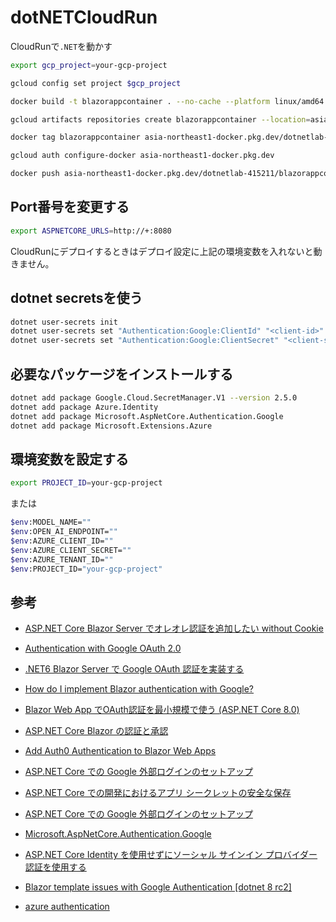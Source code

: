 # dotNETCloudRun

CloudRunで`.NET`を動かす

```bash
export gcp_project=your-gcp-project
```

```bash
gcloud config set project $gcp_project
```

```bash
docker build -t blazorappcontainer . --no-cache --platform linux/amd64
```

```bash
gcloud artifacts repositories create blazorappcontainer --location=asia-northeast1 --repository-format=docker
```

```bash
docker tag blazorappcontainer asia-northeast1-docker.pkg.dev/dotnetlab-415211/blazorappcontainer/blazorappcontainer:latest
```

```bash
gcloud auth configure-docker asia-northeast1-docker.pkg.dev
```

```bash
docker push asia-northeast1-docker.pkg.dev/dotnetlab-415211/blazorappcontainer/blazorappcontainer:latest
```

## Port番号を変更する

```bash
export ASPNETCORE_URLS=http://+:8080
```

CloudRunにデプロイするときはデプロイ設定に上記の環境変数を入れないと動きません。

## dotnet secretsを使う

```bash
dotnet user-secrets init
dotnet user-secrets set "Authentication:Google:ClientId" "<client-id>"
dotnet user-secrets set "Authentication:Google:ClientSecret" "<client-secret>"
```

## 必要なパッケージをインストールする

```bash
dotnet add package Google.Cloud.SecretManager.V1 --version 2.5.0
dotnet add package Azure.Identity
dotnet add package Microsoft.AspNetCore.Authentication.Google
dotnet add package Microsoft.Extensions.Azure
```

## 環境変数を設定する

```bash
export PROJECT_ID=your-gcp-project
```

または
  
```bash
$env:MODEL_NAME=""
$env:OPEN_AI_ENDPOINT=""
$env:AZURE_CLIENT_ID=""
$env:AZURE_CLIENT_SECRET=""
$env:AZURE_TENANT_ID=""
$env:PROJECT_ID="your-gcp-project"
```

## 参考

- [ASP.NET Core Blazor Server でオレオレ認証を追加したい without Cookie](https://zenn.dev/microsoft/articles/blazor-oreore-auth-part3)
- [Authentication with Google OAuth 2.0](https://blazorschool.com/tutorial/blazor-wasm/dotnet7/authentication-with-google-oauth-2-931158)
- [.NET6 Blazor Server で Google OAuth 認証を実装する](https://qiita.com/beginnnnner/items/ba54f2bc72a2584e4ae9)
- [How do I implement Blazor authentication with Google?](https://www.syncfusion.com/faq/blazor/general/how-do-i-implement-blazor-authentication-with-google)
- [Blazor Web App でOAuth認証を最小規模で使う (ASP.NET Core 8.0)](https://zenn.dev/tetr4lab/articles/1946ec08aec508)
- [ASP.NET Core Blazor の認証と承認](https://learn.microsoft.com/ja-jp/aspnet/core/blazor/security/?view=aspnetcore-8.0)
- [Add Auth0 Authentication to Blazor Web Apps](https://auth0.com/blog/auth0-authentication-blazor-web-apps/)
- [ASP.NET Core での Google 外部ログインのセットアップ](https://learn.microsoft.com/ja-jp/aspnet/core/security/authentication/social/google-logins?view=aspnetcore-8.0)
- [ASP.NET Core での開発におけるアプリ シークレットの安全な保存](https://learn.microsoft.com/ja-jp/aspnet/core/security/app-secrets?view=aspnetcore-8.0&tabs=windows#enable-secret-storage)
- [ASP.NET Core での Google 外部ログインのセットアップ](https://learn.microsoft.com/ja-jp/aspnet/core/security/authentication/social/google-logins?view=aspnetcore-8.0)
- [Microsoft.AspNetCore.Authentication.Google](https://www.nuget.org/packages/Microsoft.AspNetCore.Authentication.Google#versions-body-tab)
- [ASP.NET Core Identity を使用せずにソーシャル サインイン プロバイダー認証を使用する](https://learn.microsoft.com/ja-jp/aspnet/core/security/authentication/social/social-without-identity?view=aspnetcore-8.0&viewFallbackFrom=aspnetcore-3.0)
- [Blazor template issues with Google Authentication [dotnet 8 rc2]](https://github.com/dotnet/aspnetcore/issues/51402)

- [azure authentication](https://learn.microsoft.com/ja-jp/dotnet/azure/sdk/authentication/on-premises-apps?tabs=azure-portal%2Cwindows%2Ccommand-line)
